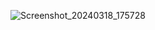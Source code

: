 
![Screenshot_20240318_175728](https://github.com/mk642/Android-week/assets/53805997/e011125d-97a3-4020-a6c3-e59306e6f3ce)
